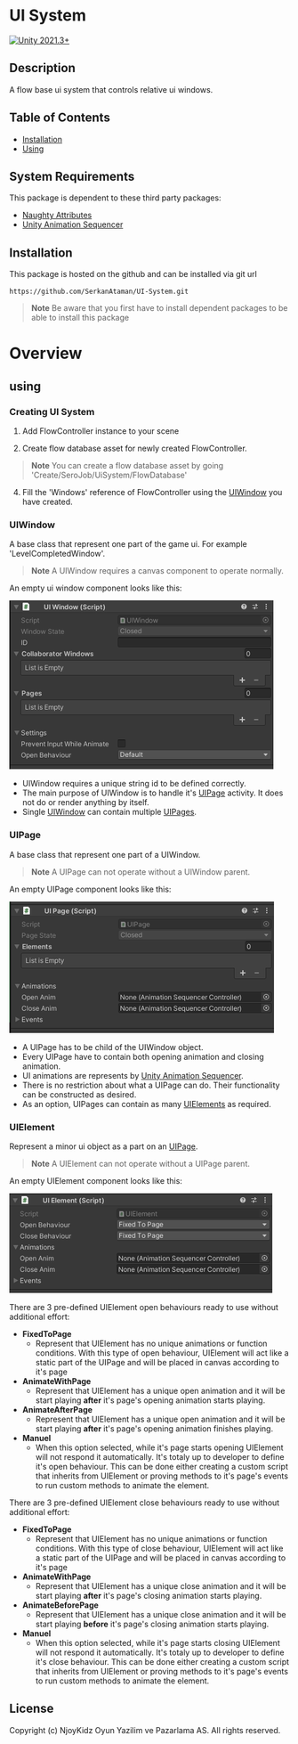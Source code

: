 # UI System
[![Unity 2021.3+](https://img.shields.io/badge/unity-2021.3%2B-blue)](https://unity3d.com/get-unity/download)

## Description

A flow base ui system that controls relative ui windows.

## Table of Contents

* [Installation](#installation)
* [Using](#using)

## System Requirements

This package is dependent to these third party packages:
* [Naughty Attributes](https://github.com/dbrizov/NaughtyAttributes)
* [Unity Animation Sequencer](https://github.com/brunomikoski/Animation-Sequencer)

## Installation
This package is hosted on the github and can be installed via git url
```
https://github.com/SerkanAtaman/UI-System.git
```
> **Note**
> Be aware that you first have to install dependent packages to be able to install this package

# Overview

## using

### Creating UI System

1. Add FlowController instance to your scene

2. Create flow database asset for newly created FlowController.

> **Note**
> You can create a flow database asset by going 'Create/SeroJob/UiSystem/FlowDatabase'

4. Fill the 'Windows' reference of FlowController using the [UIWindow](#uiwindow) you have created.

### UIWindow

A base class that represent one part of the game ui. For example 'LevelCompletedWindow'.

> **Note**
> A UIWindow requires a canvas component to operate normally.

An empty ui window component looks like this:

![inspector](Documents~/UIWindowComponent.png)

* UIWindow requires a unique string id to be defined correctly.
* The main purpose of UIWindow is to handle it's [UIPage](#uipage) activity. It does not do or render anything by itself.
* Single [UIWindow](#uiwindow) can contain multiple [UIPages](#uipage).

### UIPage

A base class that represent one part of a UIWindow.

> **Note**
> A UIPage can not operate without a UIWindow parent.

An empty UIPage component looks like this:

![inspector](Documents~/UIPageComponent.png)

* A UIPage has to be child of the UIWindow object.
* Every UIPage have to contain both opening animation and closing animation.
* UI animations are represents by [Unity Animation Sequencer](https://github.com/brunomikoski/Animation-Sequencer).
* There is no restriction about what a UIPage can do. Their functionality can be constructed as desired.
* As an option, UIPages can contain as many [UIElements](#uielement) as required.

### UIElement

Represent a minor ui object as a part on an [UIPage](#uipage).

> **Note**
> A UIElement can not operate without a UIPage parent.

An empty UIElement component looks like this:

![inspector](Documents~/UIElementComponent.png)

There are 3 pre-defined UIElement open behaviours ready to use without additional effort:
* **FixedToPage**
	* Represent that UIElement has no unique animations or function conditions. With this type of open behaviour, UIElement will act like a static part of the UIPage and will be placed in canvas according to it's page
* **AnimateWithPage**
	* Represent that UIElement has a unique open animation and it will be start playing **after** it's page's opening animation starts playing.
* **AnimateAfterPage**
	* Represent that UIElement has a unique open animation and it will be start playing **after** it's page's opening animation finishes playing.
* **Manuel**
	* When this option selected, while it's page starts opening UIElement will not respond it automatically. It's totaly up to developer to define it's open behaviour. This can be done either creating a custom script that inherits from UIElement or proving methods to it's page's events to run custom methods to animate the element.


There are 3 pre-defined UIElement close behaviours ready to use without additional effort:
* **FixedToPage**
	* Represent that UIElement has no unique animations or function conditions. With this type of close behaviour, UIElement will act like a static part of the UIPage and will be placed in canvas according to it's page
* **AnimateWithPage**
	* Represent that UIElement has a unique close animation and it will be start playing **after** it's page's closing animation starts playing.
* **AnimateBeforePage**
	* Represent that UIElement has a unique close animation and it will be start playing **before** it's page's closing animation starts playing.
* **Manuel**
	* When this option selected, while it's page starts closing UIElement will not respond it automatically. It's totaly up to developer to define it's close behaviour. This can be done either creating a custom script that inherits from UIElement or proving methods to it's page's events to run custom methods to animate the element.

## License

Copyright (c) NjoyKidz Oyun Yazilim ve Pazarlama AS. All rights reserved.
